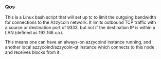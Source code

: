 ### Qos ###

This is a Linux bash script that will set up tc to limit the outgoing bandwidth for connections to the Azzycoin network. It limits outbound TCP traffic with a source or destination port of 9333, but not if the destination IP is within a LAN (defined as 192.168.x.x).

This means one can have an always-on azzycoind instance running, and another local azzycoind/azzycoin-qt instance which connects to this node and receives blocks from it.
